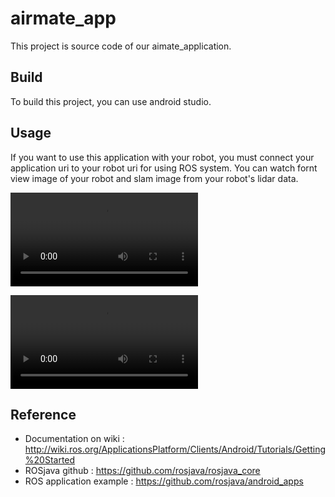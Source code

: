 # airmate_app

This project is source code of our aimate_application.

## Build

To build this project, you can use android studio. 


## Usage

 If you want to use this application with your robot, you must connect your application uri to your robot uri for using ROS system.
 You can watch fornt view image of your robot and slam image from your robot's lidar data.


![airmate_app](readme_images/purify1.mp4 "purify1")

![airmate_app](readme_images/purify12.mp4 "purify2")

## Reference

- Documentation on wiki : http://wiki.ros.org/ApplicationsPlatform/Clients/Android/Tutorials/Getting%20Started 
- ROSjava github : https://github.com/rosjava/rosjava_core 
- ROS application example : https://github.com/rosjava/android_apps 